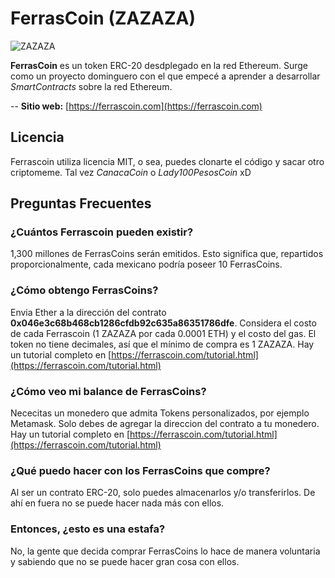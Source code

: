 # FerrasCoin (ZAZAZA)

<img src="https://ferrascoin.com/images/etherscan-logo.png" title="ZAZAZA">

**FerrasCoin** es un token ERC-20 desdplegado en la red Ethereum. Surge como un proyecto dominguero con el que empecé a aprender a desarrollar *SmartContracts* sobre la red Ethereum.

-- **Sitio web:** [https://ferrascoin.com](https://ferrascoin.com)

## Licencia
Ferrascoin utiliza licencia MIT, o sea, puedes clonarte el código y sacar otro criptomeme. Tal vez _CanacaCoin_ o _Lady100PesosCoin_ xD

## Preguntas Frecuentes

### ¿Cuántos Ferrascoin pueden existir?
1,300 millones de FerrasCoins serán emitidos. Esto significa que, repartidos proporcionalmente, cada mexicano podría poseer 10 FerrasCoins.

### ¿Cómo obtengo FerrasCoins?
Envia Ether a la dirección del contrato **0x046e3c68b468cb1286cfdb92c635a86351786dfe**. Considera el costo de cada Ferrascoin (1 ZAZAZA por cada 0.0001 ETH) y el costo del gas. El token no tiene decimales, así que el mínimo de compra es 1 ZAZAZA. Hay un tutorial completo en [https://ferrascoin.com/tutorial.html](https://ferrascoin.com/tutorial.html)

### ¿Cómo veo mi balance de FerrasCoins?
Nececitas un monedero que admita Tokens personalizados, por ejemplo Metamask. Solo debes de agregar la direccion del contrato a tu monedero. Hay un tutorial completo en [https://ferrascoin.com/tutorial.html](https://ferrascoin.com/tutorial.html)

### ¿Qué puedo hacer con los FerrasCoins que compre?
Al ser un contrato ERC-20, solo puedes almacenarlos y/o transferirlos. De ahí en fuera no se puede hacer nada más con ellos.

### Entonces, ¿esto es una estafa?
No, la gente que decida comprar FerrasCoins lo hace de manera voluntaria y sabiendo que no se puede hacer gran cosa con ellos.


